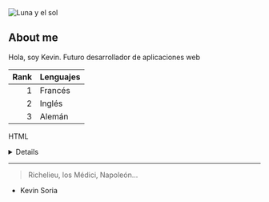 <picture>
 <source media="(prefers-color-scheme: dark)" srcset="https://user-images.githubusercontent.com/25423296/163456776-7f95b81a-f1ed-45f7-b7ab-8fa810d529fa.png">
 <source media="(prefers-color-scheme: light)" srcset="[https://user-images.githubusercontent.com/25423296/163456776-7f95b81a-f1ed-45f7-b7ab-8fa810d529fa.png)">
 <img alt="Luna y el sol" src="https://user-images.githubusercontent.com/25423296/163456776-7f95b81a-f1ed-45f7-b7ab-8fa810d529fa.png">
</picture>


## About me
<!-- Hoy juega el Barça -->

Hola, soy Kevin. Futuro desarrollador de aplicaciones web

| Rank | Lenguajes |
|-----:|---------------|
|     1|  Francés      |
|     2|    Inglés     |
|     3|    Alemán     |

HTML
<details>
<sumary>Lenguajes</symary>
  
| Rank | Lenguajes |
|-----:|---------------|
|     1|  Francés      |
|     2|    Inglés     |
|     3|    Alemán     |



</details>


---
> Richelieu, los Médici, Napoleón...
- Kevin Soria
